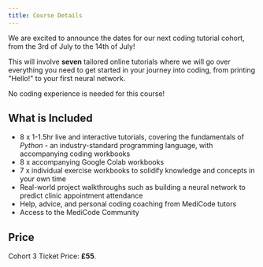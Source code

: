 ```yaml
---
title: Course Details
---
```

We are excited to announce the dates for our next coding tutorial cohort, from the 3rd of July to the 14th of July!

This will involve **seven** tailored online tutorials where we will go over everything you need to get started in your journey into coding, from printing "Hello!" to your first neural network.

No coding experience is needed for this course!

## What is Included

- 8 x 1-1.5hr live and interactive tutorials, covering the fundamentals of *Python* - an industry-standard programming language, with accompanying coding workbooks  
- 8 x accompanying Google Colab workbooks
- 7 x individual exercise workbooks to solidify knowledge and concepts in your own time
- Real-world project walkthroughs such as building a neural network to predict clinic appointment attendance
- Help, advice, and personal coding coaching from MediCode tutors
- Access to the MediCode Community

## Price

Cohort 3 Ticket Price: **£55**.

